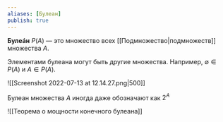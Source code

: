 ```yaml
---
aliases: [Булеан]
publish: true
---
```


**Булеáн** $P(A)$ — это множество всех [[Подмножество|подмножеств]] множества $A$.

Элементами булеана могут быть другие множества. Например, $∅∈P(A)$ и $A∈P(A)$. 

![[Screenshot 2022-07-13 at 12.14.27.png|500]]

Булеан множества $A$ иногда даже обозначают как $2^A$

![[Теорема о мощности конечного булеана]]
